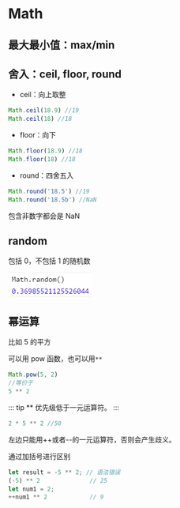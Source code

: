 # Math

## 最大最小值：max/min

## 舍入：ceil, floor, round

- ceil：向上取整

```js
Math.ceil(18.9) //19
Math.ceil(18) //18
```

- floor：向下

```js
Math.floor(18.9) //18
Math.floor(18) //18
```

- round：四舍五入

```js
Math.round('18.5') //19
Math.round('18.5b') //NaN
```

包含非数字都会是 NaN

## random

包括 0，不包括 1 的随机数

![](../images/2a677be65674cd728a7b4d0fc395b1b8.png)

## 幂运算

比如 5 的平方

可以用 pow 函数，也可以用`**`

```js
Math.pow(5, 2)
//等价于
5 ** 2
```

::: tip
\*\* 优先级低于一元运算符。
:::

```js
2 * 5 ** 2 //50
```

左边只能用++或者--的一元运算符，否则会产生歧义。

通过加括号进行区别

```js
let result = -5 ** 2; // 语法错误
(-5) ** 2              // 25
let num1 = 2;
++num1 ** 2            // 9
```
